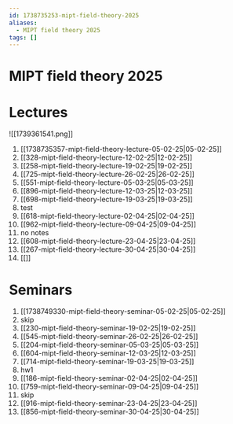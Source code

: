 ```yaml
---
id: 1738735253-mipt-field-theory-2025
aliases:
  - MIPT field theory 2025
tags: []
---
```


# MIPT field theory 2025

# Lectures

![[1739361541.png]]

1. [[1738735357-mipt-field-theory-lecture-05-02-25|05-02-25]]
2. [[328-mipt-field-theory-lecture-12-02-25|12-02-25]]
3. [[258-mipt-field-theory-lecture-19-02-25|19-02-25]]
4. [[725-mipt-field-theory-lecture-26-02-25|26-02-25]]
5. [[551-mipt-field-theory-lecture-05-03-25|05-03-25]]
6. [[896-mipt-field-theory-lecture-12-03-25|12-03-25]]
7. [[698-mipt-field-theory-lecture-19-03-25|19-03-25]]
8. test
9. [[618-mipt-field-theory-lecture-02-04-25|02-04-25]]
10. [[962-mipt-field-theory-lecture-09-04-25|09-04-25]]
11. no notes
12. [[608-mipt-field-theory-lecture-23-04-25|23-04-25]]
13. [[267-mipt-field-theory-lecture-30-04-25|30-04-25]]
14. [[]]

# Seminars

1. [[1738749330-mipt-field-theory-seminar-05-02-25|05-02-25]]
2. skip
3. [[230-mipt-field-theory-seminar-19-02-25|19-02-25]]
4. [[545-mipt-field-theory-seminar-26-02-25|26-02-25]]
5. [[204-mipt-field-theory-seminar-05-03-25|05-03-25]]
6. [[604-mipt-field-theory-seminar-12-03-25|12-03-25]]
7. [[714-mipt-field-theory-seminar-19-03-25|19-03-25]]
8. hw1
9. [[186-mipt-field-theory-seminar-02-04-25|02-04-25]]
10. [[759-mipt-field-theory-seminar-09-04-25|09-04-25]]
11. skip
12. [[916-mipt-field-theory-seminar-23-04-25|23-04-25]]
13. [[856-mipt-field-theory-seminar-30-04-25|30-04-25]]
